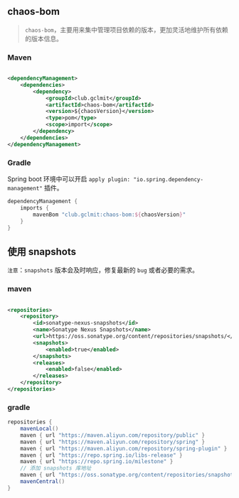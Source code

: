 ## chaos-bom

> `chaos-bom`，主要用来集中管理项目依赖的版本，更加灵活地维护所有依赖的版本信息。

### Maven

```xml

<dependencyManagement>
    <dependencies>
        <dependency>
            <groupId>club.gclmit</groupId>
            <artifactId>chaos-bom</artifactId>
            <version>${chaosVersion}</version>
            <type>pom</type>
            <scope>import</scope>
        </dependency>
    </dependencies>
</dependencyManagement>
```

### Gradle

Spring boot 环境中可以开启 `apply plugin: "io.spring.dependency-management"` 插件。

```groovy
dependencyManagement {
    imports {
        mavenBom "club.gclmit:chaos-bom:${chaosVersion}"
    }
}
```

## 使用 snapshots

`注意`：`snapshots` 版本会及时响应，修复最新的 `bug` 或者必要的需求。

### maven

```xml

<repositories>
    <repository>
        <id>sonatype-nexus-snapshots</id>
        <name>Sonatype Nexus Snapshots</name>
        <url>https://oss.sonatype.org/content/repositories/snapshots/</url>
        <snapshots>
            <enabled>true</enabled>
        </snapshots>
        <releases>
            <enabled>false</enabled>
        </releases>
    </repository>
</repositories>
```

### gradle

```groovy
repositories {
    mavenLocal()
    maven { url "https://maven.aliyun.com/repository/public" }
    maven { url "https://maven.aliyun.com/repository/spring" }
    maven { url "https://maven.aliyun.com/repository/spring-plugin" }
    maven { url "https://repo.spring.io/libs-release" }
    maven { url "https://repo.spring.io/milestone" }
    // 添加 snapshots 库地址
    maven { url "https://oss.sonatype.org/content/repositories/snapshots" }
    mavenCentral()
}
```